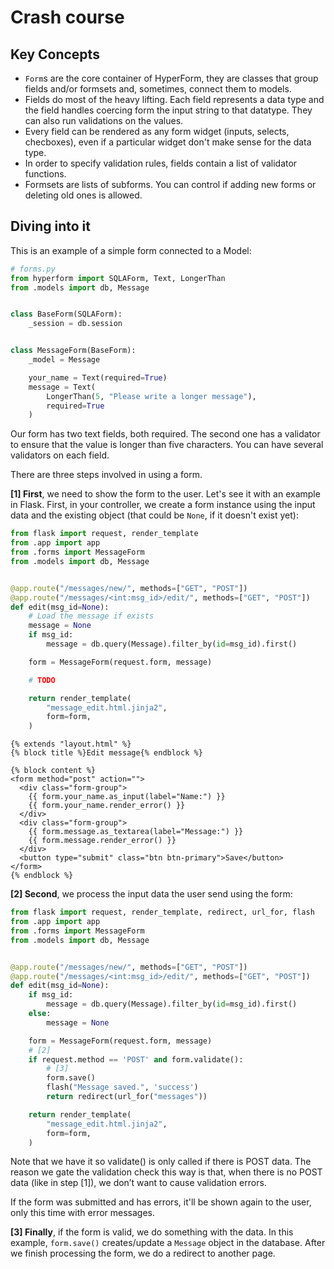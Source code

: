 
# Crash course

## Key Concepts

- `Form`s are the core container of HyperForm, they are classes that group fields and/or formsets and, sometimes, connect them to models.
- Fields do most of the heavy lifting. Each field represents a data type and the field handles coercing form the input string to that datatype. They can also run validations on the values.
- Every field can be rendered as any form widget (inputs, selects, checboxes), even if a particular widget don't make sense for the data type.
- In order to specify validation rules, fields contain a list of validator functions.
- Formsets are lists of subforms. You can control if adding new forms or deleting old ones is allowed.


## Diving into it

This is an example of a simple form connected to a Model:

```python
# forms.py
from hyperform import SQLAForm, Text, LongerThan
from .models import db, Message


class BaseForm(SQLAForm):
    _session = db.session


class MessageForm(BaseForm):
    _model = Message

    your_name = Text(required=True)
    message = Text(
        LongerThan(5, "Please write a longer message"),
        required=True
    )
```

Our form has two text fields, both required. The second one has a validator to ensure that the value is longer than five characters. You can have several validators on each field.

There are three steps involved in using a form.

**[1] First**, we need to show the form to the user. Let's see it with an example in Flask. First, in your controller, we create a form instance using the input data and the existing object (that could be `None`, if it doesn't exist yet):

```python hl_lines="15" tab="Controller"
from flask import request, render_template
from .app import app
from .forms import MessageForm
from .models import db, Message


@app.route("/messages/new/", methods=["GET", "POST"])
@app.route("/messages/<int:msg_id>/edit/", methods=["GET", "POST"])
def edit(msg_id=None):
    # Load the message if exists
    message = None
    if msg_id:
        message = db.query(Message).filter_by(id=msg_id).first()

    form = MessageForm(request.form, message)

    # TODO

    return render_template(
        "message_edit.html.jinja2",
        form=form,
    )
```

```html+jinja tab="Template"
{% extends "layout.html" %}
{% block title %}Edit message{% endblock %}

{% block content %}
<form method="post" action="">
  <div class="form-group">
    {{ form.your_name.as_input(label="Name:") }}
    {{ form.your_name.render_error() }}
  </div>
  <div class="form-group">
    {{ form.message.as_textarea(label="Message:") }}
    {{ form.message.render_error() }}
  </div>
  <button type="submit" class="btn btn-primary">Save</button>
</form>
{% endblock %}
```

**[2] Second**, we process the input data the user send using the form:

```python hl_lines="17 20 21"
from flask import request, render_template, redirect, url_for, flash
from .app import app
from .forms import MessageForm
from .models import db, Message


@app.route("/messages/new/", methods=["GET", "POST"])
@app.route("/messages/<int:msg_id>/edit/", methods=["GET", "POST"])
def edit(msg_id=None):
    if msg_id:
        message = db.query(Message).filter_by(id=msg_id).first()
    else:
        message = None

    form = MessageForm(request.form, message)
    # [2]
    if request.method == 'POST' and form.validate():
        # [3]
        form.save()
        flash("Message saved.", 'success')
        return redirect(url_for("messages"))

    return render_template(
        "message_edit.html.jinja2",
        form=form,
    )
```

Note that we have it so validate() is only called if there is POST data. The reason we gate the validation check this way is that, when there is no POST data (like in step [1]), we don’t want to cause validation errors.

If the form was submitted and has errors, it'll be shown again to the user, only this time with error messages.

**[3] Finally**, if the form is valid, we do something with the data. In this example, `form.save()` creates/update a `Message` object in the database. After we finish processing the form, we do a redirect to another page.
